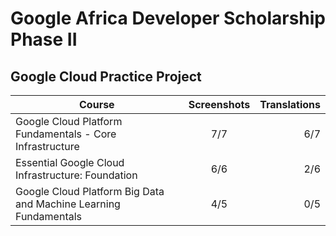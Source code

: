 # Google Africa Developer Scholarship Phase II

## Google Cloud Practice Project

| Course                                                           | Screenshots | Translations |
| ---------------------------------------------------------------- | :---------: | -----------: |
| Google Cloud Platform Fundamentals - Core Infrastructure         |     7/7     |          6/7 |
| Essential Google Cloud Infrastructure: Foundation                |     6/6     |          2/6 |
| Google Cloud Platform Big Data and Machine Learning Fundamentals |     4/5     |          0/5 |

